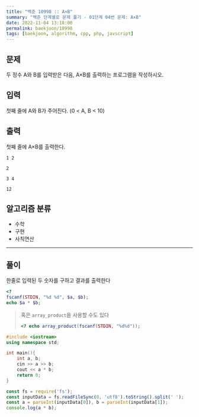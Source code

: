```yaml
---
title: "백준 10998 :: A×B"
summary: "백준 단계별로 문제 풀기 - 01단계 04번 문제: A×B"
date: 2022-11-04 13:18:00
permalink: baekjoon/10998
tags: [baekjoon, algorithm, cpp, php, javscript]
---
```


## 문제

두 정수 A와 B를 입력받은 다음, A×B를 출력하는 프로그램을 작성하시오.

## 입력

첫째 줄에 A와 B가 주어진다. (0 < A, B < 10)

## 출력

첫째 줄에 A×B를 출력한다.

```예제_입력_1
1 2
```

```예제_출력_1
2
```

```예제_입력_2
3 4
```

```예제_출력_2
12
```

## 알고리즘 분류

- 수학
- 구현
- 사칙연산

---

## 풀이

한줄로 입력된 두 숫자를 구하고 결과를 출력한다

```PHP
<?
fscanf(STDIN, "%d %d", $a, $b);
echo $a * $b;
```

> 혹은 `array_product`을 사용할 수도 있다
> ```PHP
> <? echo array_product(fscanf(STDIN, "%d%d"));
> ```

```C++
#include <iostream>
using namespace std;

int main(){
    int a, b;
    cin >> a >> b;
    cout << a * b;
    return 0;
}
```

```JavaScript
const fs = require('fs');
const inputData = fs.readFileSync(0, 'utf8').toString().split(' ');
const a = parseInt(inputData[0]), b = parseInt(inputData[1]);
console.log(a * b);
```